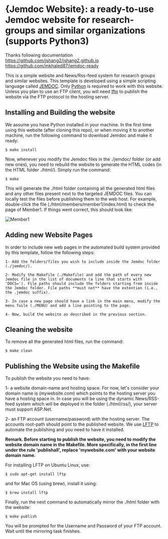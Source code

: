 {Jemdoc Website}: a ready-to-use Jemdoc website for research-groups and similar organizations (supports Python3)
====
Thanks following documentation
https://github.com/jshang2/jshang2.github.io
https://github.com/mkhaled87/jemdoc-ready


This is a simple website and News/Rss-feed system for research groups and similar websites. This template is developed using a simple scripting language called [JEMDOC](https://jemdoc.jaboc.net). Only [Python](https://www.python.org) is required to work with this website. Unless you plan to use an FTP client, you will need [lftp](https://lftp.yar.ru) to publish the website via the FTP protocol to the hosting server.

## Installing and Building the website

We assume you have Python installed in your machine. In the first time using this website (after cloning this repo), or when moving it to another machine, run the following command to download Jemdoc and make it ready:

`$ make install`

Now, whenever you modify the Jemdoc files in the ./jemdoc/ folder (or add new ones), you need to rebuild the website to generate the HTML codes (in the HTML folder ./html/). Simply run the command:

`$ make`

This will generate the ./html folder containing all the generated html files and any other files present next to the targeted JEMDOC files. You can locally test the files before publishing them to the web host. For example, double-click the file (./html/members/member1/index.html) to check the page of Member1. If things went correct, this should look like:

![Member1](https://github.com/mkhaled87/jemdoc-ready/blob/master/screenshot.png?raw=true)


## Adding new Website Pages

In order to include new web pages in the automated build system provided by this template, follow the following steps:

    1- Add the folders/files you wish to include inside the Jemdoc folder (./jemdoc/).

    2- Modify the Makefile (./Makefile) and add the path of every new Jemdoc file in the list of documents (a line that starts with 'DOCS='). File paths should include the folders starting from inside the Jemdoc folder. File paths **must not** have the extention (i.e., the .jemdoc suffix).

    3- In case a new page should have a link in the main menu, modify the menu fuile (./MENU) and add a line pointing to the page.

    4- Now, build the website as described in the previous section.


## Cleaning the website

To remove all the generated html files, run the command:

`$ make clean`

## Publishing the Website using the Makefile

To publish the website you need to have:

1- a website domain-name and hosting space. For now, let's consider your domain name is (mywebsite.com) which points to the hosting server you have a hosting space in. In case you will be using the dynamic News/RSS-feed system which will be deployed in the folder (./html/rss/), your server must support ASP.Net.

2- an FTP account (username/password) with the hosting server. The accounts root-path should point to the published website. We use [LFTP](https://lftp.yar.ru) to automate the publishing and you need to have it installed. 

**Remark. Before starting to publish the website, you need to modify the website domain name in the Makefile. More specifically, in the first line under the rule 'publishall', replace 'mywebsite.com' with your website domain name.**

For installing LFTP on Ubuntu Linux, use:

`$ sudo apt-get install lftp`

and for Mac OS (using brew), install it using:

`$ brew install lftp`

Finally, run the next command to automatically mirror the ./html folder with the website:

`$ make publish`

You will be prompted for the Username and Password of your FTP account. Wait until the mirroring task finishes.
